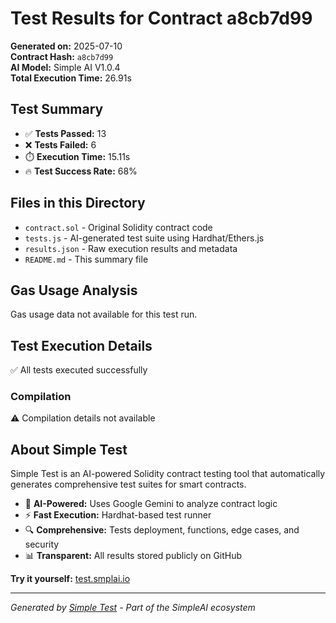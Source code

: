 # Test Results for Contract a8cb7d99

**Generated on:** 2025-07-10  
**Contract Hash:** `a8cb7d99`  
**AI Model:** Simple AI V1.0.4  
**Total Execution Time:** 26.91s

## Test Summary

- ✅ **Tests Passed:** 13
- ❌ **Tests Failed:** 6
- ⏱️ **Execution Time:** 15.11s
- 🔥 **Test Success Rate:** 68%

## Files in this Directory

- `contract.sol` - Original Solidity contract code
- `tests.js` - AI-generated test suite using Hardhat/Ethers.js
- `results.json` - Raw execution results and metadata
- `README.md` - This summary file

## Gas Usage Analysis

Gas usage data not available for this test run.

## Test Execution Details

✅ All tests executed successfully

### Compilation
⚠️ Compilation details not available

## About Simple Test

Simple Test is an AI-powered Solidity contract testing tool that automatically generates comprehensive test suites for smart contracts.

- 🤖 **AI-Powered:** Uses Google Gemini to analyze contract logic
- ⚡ **Fast Execution:** Hardhat-based test runner
- 🔍 **Comprehensive:** Tests deployment, functions, edge cases, and security
- 📊 **Transparent:** All results stored publicly on GitHub

**Try it yourself:** [test.smplai.io](https://test.smplai.io)

---

*Generated by [Simple Test](https://test.smplai.io) - Part of the SimpleAI ecosystem*
